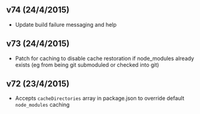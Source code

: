 ## v74 (24/4/2015)

- Update build failure messaging and help

## v73 (24/4/2015)

- Patch for caching to disable cache restoration if node_modules already exists (eg from being git submoduled or checked into git)

## v72 (23/4/2015)

* Accepts `cacheDirectories` array in package.json to override default `node_modules` caching
